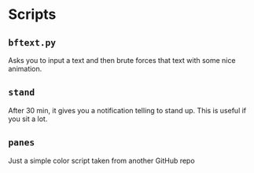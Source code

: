 # Scripts


## ```bftext.py```
Asks you to input a text and then brute forces that text with some nice animation. 


## ```stand```
After 30 min, it gives you a notification telling to stand up. This is useful if you sit a lot.


## ```panes```
Just a simple color script taken from another GitHub repo
